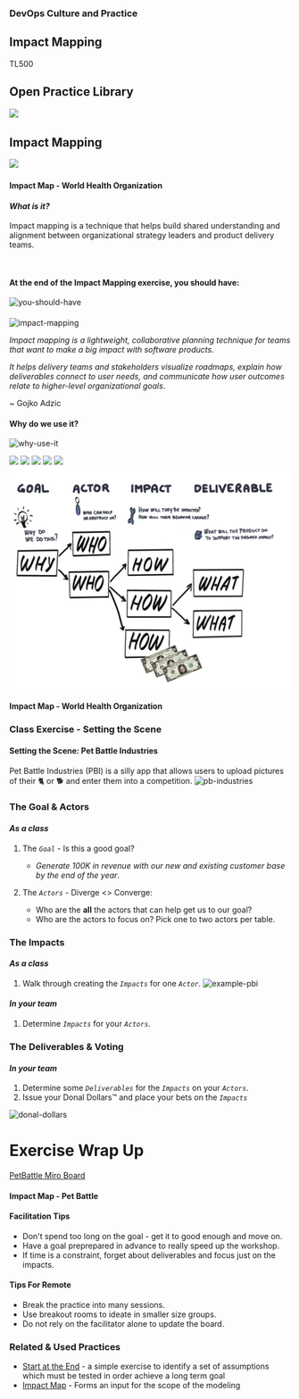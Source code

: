 <!-- .slide: data-background-image="images/RH_NewBrand_Background.png" -->
### DevOps Culture and Practice <!-- {.element: class="course-title"} -->
## Impact Mapping <!-- {.element: class="title-color"} -->
TL500 <!-- {.element: class="title-color"} -->



<!-- .slide: data-background-size="stretch" data-background-image="images/opl-logo.png", class="white-style" -->
<div class="r-stack">
<div class="fragment fade-out" data-fragment-index="0" >
  <h2>Open Practice Library</h2>
  <img src="images/opl-complete.png">
</div>
<div class="fragment current-visible" data-fragment-index="0" >
  <h2>Impact Mapping</h2>
  <a target="_blank" href="https://openpracticelibrary.com/practice/impact-mapping/">
  <img src="images/opl-discovery.png">
  </a>
</div>
</div>



#### Impact Map - World Health Organization <!-- .element: class="title-bottom-left" -->
<!-- .slide: data-background-size="contain" data-background-image="images/impact-mapping/example-who.png", class="white-style" -->



#### _What is it?_
Impact mapping is a technique that helps build shared understanding and alignment between organizational strategy leaders and product delivery teams.

<br>

#### At the end of the Impact Mapping exercise, you should have:
![you-should-have](images/impact-mapping/you-should-have.png)<!-- .element: class="image-no-shadow image-full-width" -->
<!--  
#### _What is it?_
At the end of the Impact Mapping exercise, you should have:

* A shared understanding of the goal or problem statement.
* An inventory of human behavior changes in users and stakeholders that must occur (or not occur) for your project to be successful. These are the impacts from which the technique gets its name.
* Optionally, an inventory of project deliverables that could be delivered to achieve the aforementioned impacts.
* Some prioritization of scope, including one or more deliverables and/or impacts.
-->



####
<div class="container">
<div class="col" data-markdown>

![impact-mapping](https://www.impactmapping.org/assets/cover500.png)
   
</div>
<div class="col" data-markdown>

_Impact mapping is a lightweight, collaborative planning technique for teams that want to make a big impact with software products_.

_It helps delivery teams and stakeholders visualize roadmaps, explain how deliverables connect to user needs, and communicate how user outcomes relate to higher-level organizational goals_.

~ Gojko Adzic
</div>
</div>



#### Why do we use it?
![why-use-it](images/impact-mapping/why-use-it.png)<!-- .element: class="image-no-shadow " -->
<!--
#### Why do we use it?
* Enables focusing on business objectives and orienting product teams toward delivering business value, instead of delivering more and more features.
* Brings business and technology together, thereby improving communication and purpose.
* Visualizes how strategic goals link to the team's work.
* Creates hypotheses and shows the ones most valuable to accomplishing the goal.
* Results in a graphical mind map that is easy to facilitate and has a low entry barrier.
--->



<div class="r-stack">
  <img class="" data-fragment-index="0" src="images/impact-mapping/impact-mapping-goal.png">
  <img class="fragment " data-fragment-index="1" src="images/impact-mapping/smart-goal.png">
  <img class="fragment " data-fragment-index="2" src="images/impact-mapping/impact-mapping-actors.png">
  <img class="fragment " data-fragment-index="3" src="images/impact-mapping/impact-mapping-impacts.png">
  <img class="fragment " data-fragment-index="4" src="images/impact-mapping/impact-mapping-deliverables.png">
  <img class="fragment " data-fragment-index="5" src="images/impact-mapping/impact-mapping-voting.png">
</div>



#### Impact Map - World Health Organization <!-- .element: class="title-bottom-left" -->
<!-- .slide: data-background-size="contain" data-background-image="images/impact-mapping/example-who.png", class="white-style" -->



### Class Exercise - Setting the Scene



#### Setting the Scene: Pet Battle Industries
Pet Battle Industries (PBI) is a silly app that allows users to upload pictures of their 🐈 or 🐕 and enter them into a competition.
![pb-industries](images/impact-mapping/pbindustries.png)<!-- .element: class="image-no-shadow" -->
<!-- 
* PBI started as a hobbyist application built by a few friends over a weekend.
* Initially, they deployed it as a single VM running on a free host. One day, a famous person tweeted about the app and it's usage exploded, however, the application failed and crashed under the load.
* The team behind the hobbyist app decided to quit their jobs and go all in on PBI&trade;.
* PBI&trade; is looking to monetize their application.
-->



### The Goal & Actors
#### *As a class*

1. The _`Goal`_ - Is this a good goal?
   * _Generate 100K in revenue with our new and existing customer base by the end of the year_.
  
2. The _`Actors`_ - Diverge <> Converge:
   * Who are the **all** the actors that can help get us to our goal?
   * Who are the actors to focus on? Pick one to two actors per table.



### The Impacts
#### *As a class*
1. Walk through creating the _`Impacts`_ for one _`Actor`_.
![example-pbi](images/impact-mapping/example-pbi.png)

#### *In your team*
1. Determine _`Impacts`_ for your _`Actors`_.



### The Deliverables & Voting
#### *In your team*
1. Determine some _`Deliverables`_ for the _`Impacts`_ on your _`Actors`_.
2. Issue your Donal Dollars&trade; and place your bets on the _`Impacts`_

![donal-dollars](images/impact-mapping/donal-dollars.jpeg)



# Exercise Wrap Up

[PetBattle Miro Board](https://app.mural.co/t/warhw2023/m/warhw2023/1580744046908/05e98ef35312102d27aa494ff5e92b4ecb1ecc17?sender=dspring0331)



#### Impact Map - Pet Battle <!-- .element: class="title-bottom-left" -->
<!-- .slide: data-background-size="contain" data-background-image="images/impact-mapping/pb-full-example.png", class="white-style" -->




#### Facilitation Tips

* Don't spend too long on the goal - get it to good enough and move on.
* Have a goal preprepared in advance to really speed up the workshop.
* If time is a constraint, forget about deliverables and focus just on the impacts.
 

#### Tips For Remote

* Break the practice into many sessions.
* Use breakout rooms to ideate in smaller size groups.
* Do not rely on the facilitator alone to update the board.



<!-- .slide: data-background-image="images/book-background.jpeg", class="black-style"  data-background-opacity="0.3" -->
### Related & Used Practices
- [Start at the End](https://openpracticelibrary.com/practice/start-at-the-end/) - a simple exercise to identify a set of assumptions which must be tested in order achieve a long term goal
- [Impact Map](https://openpracticelibrary.com/practice/impact-mapping/) - Forms an input for the scope of the modeling
